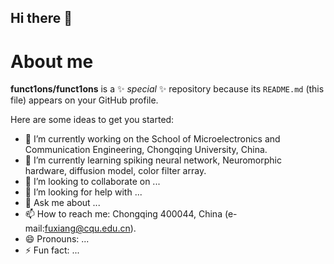 ## Hi there 👋
# About me

**funct1ons/funct1ons** is a ✨ _special_ ✨ repository because its `README.md` (this file) appears on your GitHub profile.

Here are some ideas to get you started:

- 🔭 I’m currently working on the School of Microelectronics and Communication Engineering, Chongqing University, China. 
- 🌱 I’m currently learning spiking neural network, Neuromorphic hardware, diffusion model, color filter array. 
- 👯 I’m looking to collaborate on ...
- 🤔 I’m looking for help with ...
- 💬 Ask me about ...
- 📫 How to reach me: Chongqing 400044, China (e-mail:fuxiang@cqu.edu.cn).
- 😄 Pronouns: ...
- ⚡ Fun fact: ...
